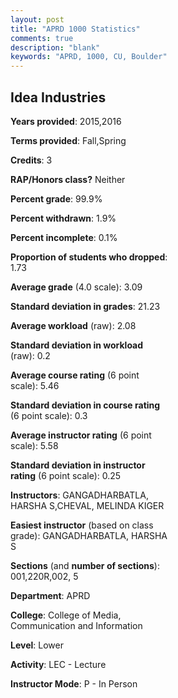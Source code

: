 ```yaml
---
layout: post
title: "APRD 1000 Statistics"
comments: true
description: "blank"
keywords: "APRD, 1000, CU, Boulder"
--- 
```

<head>
<script src="https://ajax.googleapis.com/ajax/libs/jquery/2.1.3/jquery.min.js"></script>
<script src="https://dl.dropboxusercontent.com/s/pc42nxpaw1ea4o9/highcharts.js?dl=0"></script>
<!-- <script src="../assets/js/highcharts.js"></script> -->
<style type="text/css">@font-face {
	font-family: "Bebas Neue";
	src: url(https://www.filehosting.org/file/details/544349/BebasNeue%20Regular.otf) format("opentype");
	}
	h1.Bebas { 
		font-family: "Bebas Neue", Verdana, Tahoma;
	}
</style>
</head>
<body>
	<div id="container" style="float: right; width: 45%; height: 88%; margin-left: 2.5%; margin-right: 2.5%;"></div>
	<script language="JavaScript">
		$(document).ready(function() {
		var chart = {type: 'column'};
		var title = {text: 'Grade Distribution'};
		var xAxis = {categories: ['A','B','C','D','F'],crosshair: true};
		var yAxis = {min: 0,title: {text: 'Percentage'}};
		var tooltip = {headerFormat: '<center><b><span style="font-size:20px">{point.key}</span></b></center>',
		               pointFormat: '<td style="padding:0"><b>{point.y:.1f}%</b></td>',
		               footerFormat: '</table>',shared: true,useHTML: true};
		var plotOptions = {column: {pointPadding: 0.0,borderWidth: 0}};  
		var credits = {enabled: false};var series= [{name: 'Percent',data: [29.12,49.3,15.63,4.19,1.77,]}];
		var json = {};
		json.chart = chart;
		json.title = title;
		json.tooltip = tooltip;
		json.xAxis = xAxis;
		json.yAxis = yAxis;  
		json.series = series;
		json.plotOptions = plotOptions;  
		json.credits = credits;
		$('#container').highcharts(json);
	});
	</script>
</body>
			   
## Idea Industries

**Years provided**: 2015,2016

**Terms provided**: Fall,Spring

**Credits**: 3

**RAP/Honors class?** Neither

**Percent grade**: 99.9%

**Percent withdrawn**: 1.9%

**Percent incomplete**: 0.1%

**Proportion of students who dropped**: 1.73

**Average grade** (4.0 scale): 3.09

**Standard deviation in grades**: 21.23

**Average workload** (raw): 2.08

**Standard deviation in workload** (raw): 0.2

**Average course rating** (6 point scale): 5.46

**Standard deviation in course rating** (6 point scale): 0.3

**Average instructor rating** (6 point scale): 5.58

**Standard deviation in instructor rating** (6 point scale): 0.25

**Instructors**: GANGADHARBATLA, HARSHA S,CHEVAL, MELINDA KIGER

**Easiest instructor** (based on class grade): GANGADHARBATLA, HARSHA S

**Sections** (and **number of sections**): 001,220R,002, 5

**Department**: APRD

**College**: College of Media, Communication and Information

**Level**: Lower

**Activity**: LEC - Lecture

**Instructor Mode**: P  - In Person